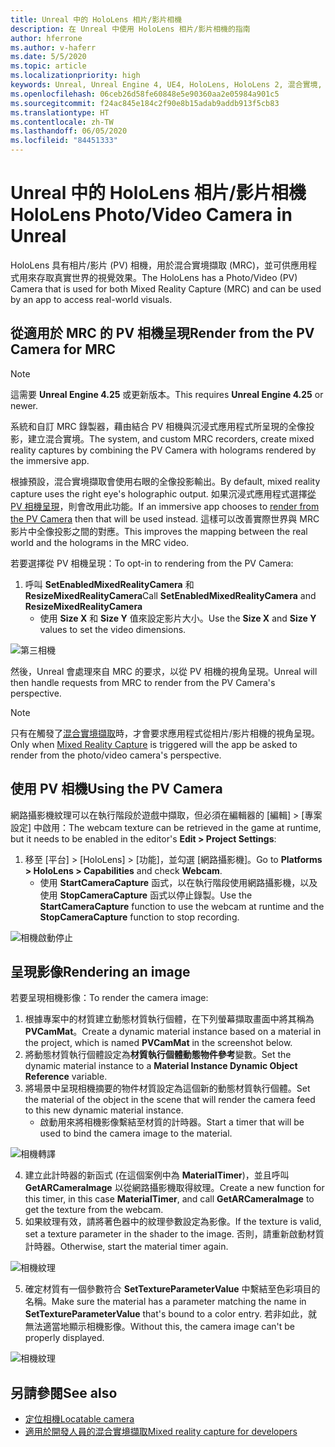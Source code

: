 ```yaml
---
title: Unreal 中的 HoloLens 相片/影片相機
description: 在 Unreal 中使用 HoloLens 相片/影片相機的指南
author: hferrone
ms.author: v-haferr
ms.date: 5/5/2020
ms.topic: article
ms.localizationpriority: high
keywords: Unreal, Unreal Engine 4, UE4, HoloLens, HoloLens 2, 混合實境, 開發, 功能, 文件, 指南, holograms, 相機, PV 相機, MRC
ms.openlocfilehash: 06ceb26d58fe60848e5e90360aa2e05984a901c5
ms.sourcegitcommit: f24ac845e184c2f90e8b15adab9addb913f5cb83
ms.translationtype: HT
ms.contentlocale: zh-TW
ms.lasthandoff: 06/05/2020
ms.locfileid: "84451333"
---
```

# <a name="hololens-photovideo-camera-in-unreal"></a><span data-ttu-id="96869-104">Unreal 中的 HoloLens 相片/影片相機</span><span class="sxs-lookup"><span data-stu-id="96869-104">HoloLens Photo/Video Camera in Unreal</span></span>

<span data-ttu-id="96869-105">HoloLens 具有相片/影片 (PV) 相機，用於混合實境擷取 (MRC)，並可供應用程式用來存取真實世界的視覺效果。</span><span class="sxs-lookup"><span data-stu-id="96869-105">The HoloLens has a Photo/Video (PV) Camera that is used for both Mixed Reality Capture (MRC) and can be used by an app to access real-world visuals.</span></span>

## <a name="render-from-the-pv-camera-for-mrc"></a><span data-ttu-id="96869-106">從適用於 MRC 的 PV 相機呈現</span><span class="sxs-lookup"><span data-stu-id="96869-106">Render from the PV Camera for MRC</span></span>

> [!NOTE]
> <span data-ttu-id="96869-107">這需要 **Unreal Engine 4.25** 或更新版本。</span><span class="sxs-lookup"><span data-stu-id="96869-107">This requires **Unreal Engine 4.25** or newer.</span></span>

<span data-ttu-id="96869-108">系統和自訂 MRC 錄製器，藉由結合 PV 相機與沉浸式應用程式所呈現的全像投影，建立混合實境。</span><span class="sxs-lookup"><span data-stu-id="96869-108">The system, and custom MRC recorders, create mixed reality captures by combining the PV Camera with holograms rendered by the immersive app.</span></span>

<span data-ttu-id="96869-109">根據預設，混合實境擷取會使用右眼的全像投影輸出。</span><span class="sxs-lookup"><span data-stu-id="96869-109">By default, mixed reality capture uses the right eye's holographic output.</span></span> <span data-ttu-id="96869-110">如果沉浸式應用程式選擇[從 PV 相機呈現](mixed-reality-capture-for-developers.md#render-from-the-pv-camera-opt-in)，則會改用此功能。</span><span class="sxs-lookup"><span data-stu-id="96869-110">If an immersive app chooses to [render from the PV Camera](mixed-reality-capture-for-developers.md#render-from-the-pv-camera-opt-in) then that will be used instead.</span></span> <span data-ttu-id="96869-111">這樣可以改善實際世界與 MRC 影片中全像投影之間的對應。</span><span class="sxs-lookup"><span data-stu-id="96869-111">This improves the mapping between the real world and the holograms in the MRC video.</span></span>

<span data-ttu-id="96869-112">若要選擇從 PV 相機呈現：</span><span class="sxs-lookup"><span data-stu-id="96869-112">To opt-in to rendering from the PV Camera:</span></span>

1. <span data-ttu-id="96869-113">呼叫 **SetEnabledMixedRealityCamera** 和 **ResizeMixedRealityCamera**</span><span class="sxs-lookup"><span data-stu-id="96869-113">Call **SetEnabledMixedRealityCamera** and **ResizeMixedRealityCamera**</span></span>
    * <span data-ttu-id="96869-114">使用 **Size X** 和 **Size Y** 值來設定影片大小。</span><span class="sxs-lookup"><span data-stu-id="96869-114">Use the **Size X** and **Size Y** values to set the video dimensions.</span></span>

![第三相機](images/unreal-camera-3rd.PNG)

<span data-ttu-id="96869-116">然後，Unreal 會處理來自 MRC 的要求，以從 PV 相機的視角呈現。</span><span class="sxs-lookup"><span data-stu-id="96869-116">Unreal will then handle requests from MRC to render from the PV Camera's perspective.</span></span>

> [!NOTE]
> <span data-ttu-id="96869-117">只有在觸發了[混合實境擷取](mixed-reality-capture.md)時，才會要求應用程式從相片/影片相機的視角呈現。</span><span class="sxs-lookup"><span data-stu-id="96869-117">Only when [Mixed Reality Capture](mixed-reality-capture.md) is triggered will the app be asked to render from the photo/video camera's perspective.</span></span>

## <a name="using-the-pv-camera"></a><span data-ttu-id="96869-118">使用 PV 相機</span><span class="sxs-lookup"><span data-stu-id="96869-118">Using the PV Camera</span></span>

<span data-ttu-id="96869-119">網路攝影機紋理可以在執行階段於遊戲中擷取，但必須在編輯器的 [編輯] > [專案設定] 中啟用：</span><span class="sxs-lookup"><span data-stu-id="96869-119">The webcam texture can be retrieved in the game at runtime, but it needs to be enabled in the editor's **Edit > Project Settings**:</span></span>
1. <span data-ttu-id="96869-120">移至 [平台] > [HoloLens] > [功能]，並勾選 [網路攝影機]。</span><span class="sxs-lookup"><span data-stu-id="96869-120">Go to **Platforms > HoloLens > Capabilities** and check **Webcam**.</span></span>
    * <span data-ttu-id="96869-121">使用 **StartCameraCapture** 函式，以在執行階段使用網路攝影機，以及使用 **StopCameraCapture** 函式以停止錄製。</span><span class="sxs-lookup"><span data-stu-id="96869-121">Use the **StartCameraCapture** function to use the webcam at runtime and the **StopCameraCapture** function to stop recording.</span></span>

![相機啟動停止](images/unreal-camera-startstop.PNG)

## <a name="rendering-an-image"></a><span data-ttu-id="96869-123">呈現影像</span><span class="sxs-lookup"><span data-stu-id="96869-123">Rendering an image</span></span>
<span data-ttu-id="96869-124">若要呈現相機影像：</span><span class="sxs-lookup"><span data-stu-id="96869-124">To render the camera image:</span></span>
1. <span data-ttu-id="96869-125">根據專案中的材質建立動態材質執行個體，在下列螢幕擷取畫面中將其稱為 **PVCamMat**。</span><span class="sxs-lookup"><span data-stu-id="96869-125">Create a dynamic material instance based on a material in the project, which is named **PVCamMat** in the screenshot below.</span></span>  
2. <span data-ttu-id="96869-126">將動態材質執行個體設定為**材質執行個體動態物件參考**變數。</span><span class="sxs-lookup"><span data-stu-id="96869-126">Set the dynamic material instance to a **Material Instance Dynamic Object Reference** variable.</span></span>  
3. <span data-ttu-id="96869-127">將場景中呈現相機摘要的物件材質設定為這個新的動態材質執行個體。</span><span class="sxs-lookup"><span data-stu-id="96869-127">Set the material of the object in the scene that will render the camera feed to this new dynamic material instance.</span></span>
    * <span data-ttu-id="96869-128">啟動用來將相機影像繫結至材質的計時器。</span><span class="sxs-lookup"><span data-stu-id="96869-128">Start a timer that will be used to bind the camera image to the material.</span></span> 

![相機轉譯](images/unreal-camera-render.PNG)

4. <span data-ttu-id="96869-130">建立此計時器的新函式 (在這個案例中為 **MaterialTimer**)，並且呼叫 **GetARCameraImage** 以從網路攝影機取得紋理。</span><span class="sxs-lookup"><span data-stu-id="96869-130">Create a new function for this timer, in this case **MaterialTimer**, and call **GetARCameraImage** to get the texture from the webcam.</span></span>  
5. <span data-ttu-id="96869-131">如果紋理有效，請將著色器中的紋理參數設定為影像。</span><span class="sxs-lookup"><span data-stu-id="96869-131">If the texture is valid, set a texture parameter in the shader to the image.</span></span>  <span data-ttu-id="96869-132">否則，請重新啟動材質計時器。</span><span class="sxs-lookup"><span data-stu-id="96869-132">Otherwise, start the material timer again.</span></span> 

![相機紋理](images/unreal-camera-texture.PNG)

5. <span data-ttu-id="96869-134">確定材質有一個參數符合 **SetTextureParameterValue** 中繫結至色彩項目的名稱。</span><span class="sxs-lookup"><span data-stu-id="96869-134">Make sure the material has a parameter matching the name in **SetTextureParameterValue** that's bound to a color entry.</span></span> <span data-ttu-id="96869-135">若非如此，就無法適當地顯示相機影像。</span><span class="sxs-lookup"><span data-stu-id="96869-135">Without this, the camera image can't be properly displayed.</span></span>

![相機紋理](images/unreal-camera-material.PNG)

## <a name="see-also"></a><span data-ttu-id="96869-137">另請參閱</span><span class="sxs-lookup"><span data-stu-id="96869-137">See also</span></span>
* [<span data-ttu-id="96869-138">定位相機</span><span class="sxs-lookup"><span data-stu-id="96869-138">Locatable camera</span></span>](locatable-camera.md)
* [<span data-ttu-id="96869-139">適用於開發人員的混合實境擷取</span><span class="sxs-lookup"><span data-stu-id="96869-139">Mixed reality capture for developers</span></span>](mixed-reality-capture-for-developers.md)
